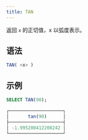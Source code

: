 ```yaml
---
title: TAN
---
```


返回 `x` 的正切值，x 以弧度表示。

## 语法

```sql
TAN( <x> )
```

## 示例

```sql
SELECT TAN(90);

┌────────────────────┐
│       tan(90)      │
├────────────────────┤
│ -1.995200412208242 │
└────────────────────┘
```